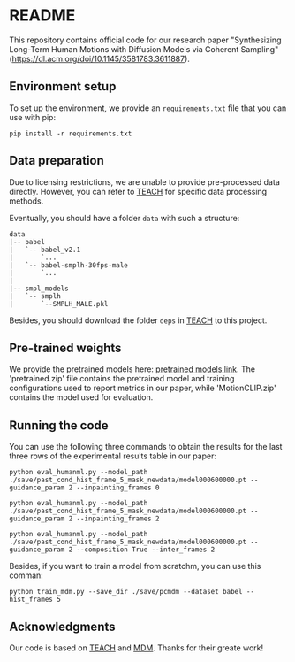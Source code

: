 # README

This repository contains official code for our research paper "Synthesizing Long-Term Human Motions with Diffusion Models via Coherent Sampling" (https://dl.acm.org/doi/10.1145/3581783.3611887).

## Environment setup
To set up the environment, we provide an `requirements.txt` file that you can use with pip:
```
pip install -r requirements.txt
```
## Data preparation
Due to licensing restrictions, we are unable to provide pre-processed data directly. However, you can refer to [TEACH](https://github.com/athn-nik/teach#data) for specific data processing methods.

Eventually, you should have a folder `data` with such a structure:
```
data
|-- babel
|   `-- babel_v2.1
|       `...
|   `-- babel-smplh-30fps-male 
|       `...
|
|-- smpl_models
|   `-- smplh
|       `--SMPLH_MALE.pkl
```

Besides, you should download the folder `deps` in [TEACH](https://github.com/athn-nik/teach/tree/main/deps) to this project.

## Pre-trained weights
We provide the pretrained models here: [pretrained models link](https://drive.google.com/drive/folders/1Lrj5FEt7bFFiv_VnfoDFoQgZzfF4X6RJ?usp=sharing). The 'pretrained.zip' file contains the pretrained model and training configurations used to report metrics in our paper, while 'MotionCLIP.zip' contains the model used for evaluation.

## Running the code
You can use the following three commands to obtain the results for the last three rows of the experimental results table in our paper:
```
python eval_humanml.py --model_path ./save/past_cond_hist_frame_5_mask_newdata/model000600000.pt --guidance_param 2 --inpainting_frames 0

python eval_humanml.py --model_path ./save/past_cond_hist_frame_5_mask_newdata/model000600000.pt --guidance_param 2 --inpainting_frames 2

python eval_humanml.py --model_path ./save/past_cond_hist_frame_5_mask_newdata/model000600000.pt --guidance_param 2 --composition True --inter_frames 2
```

Besides, if you want to train a model from scratchm, you can use this comman:
```
python train_mdm.py --save_dir ./save/pcmdm --dataset babel --hist_frames 5 
```

## Acknowledgments
Our code is based on [TEACH](https://github.com/athn-nik/teach) and [MDM](https://github.com/GuyTevet/motion-diffusion-model). Thanks for their greate work!
